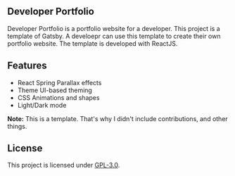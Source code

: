 ## Developer Portfolio
Developer Portfolio is a portfolio website for a developer. This project is a template of Gatsby. A develoepr can use this template to create their own portfolio website. The template is developed with ReactJS.

## Features
- React Spring Parallax effects
- Theme UI-based theming
- CSS Animations and shapes
- Light/Dark mode 

**Note:** This is a template. That's why I didn't include contributions, and other things.

## License
This project is licensed under [GPL-3.0](https://github.com/mrhrifat/developer-portfolio/blob/master/LICENSE.md).